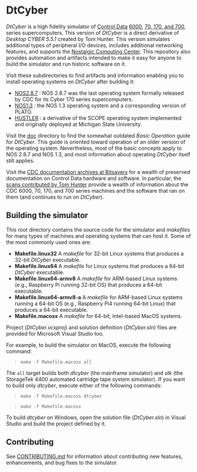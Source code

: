 # DtCyber
*DtCyber* is a high fidelity simulator of
[Control Data](https://en.wikipedia.org/wiki/Control_Data_Corporation)
[6000](https://en.wikipedia.org/wiki/CDC_6000_series),
[70, 170, and 700](https://en.wikipedia.org/wiki/CDC_Cyber#Cyber_70_and_170_series),
series supercomputers. This version of *DtCyber* is a direct derivative of
*Desktop CYBER 5.5.1* created by Tom Hunter. This version simulates additional
types of peripheral I/O devices, includes additional networking features, and
supports the [Nostalgic Computing Center](http://www.nostalgiccomputing.org).
This repository also provides automation and artifacts intended to make it easy for
anyone to build the simulator and run historic software on it.

Visit these subdirectories to find artifacts and information enabling you to install
operating systems on *DtCyber* after building it:

- [NOS2.8.7](NOS2.8.7) : NOS 2.8.7 was the last operating system formally released
by CDC for its Cyber 170 series supercomputers.
- [NOS1.3](NOS1.3) : the NOS 1.3 operating system and a corresponding version of
PLATO.
- [HUSTLER](HUSTLER) : a derivative of the SCOPE operating system implemented and
originally deployed at Michigan State University.

Visit the [doc](doc) directory to find the somewhat outdated *Basic Operation* guide
for *DtCyber*. This guide is oriented toward operation of an older version of the
operating system. Nevertheless, most of the basic concepts apply to NOS 2.8.7 and
NOS 1.3, and most information about operating *DtCyber* itself still applies.

Visit the [CDC documentation archives at Bitsavers](http://bitsavers.trailing-edge.com/pdf/cdc/)
for a wealth of preserved documentation on Control Data hardware and software. In
particular, the [scans contributed by Tom Hunter](http://bitsavers.trailing-edge.com/pdf/cdc/Tom_Hunter_Scans/)
provide a wealth of information about the CDC 6000, 70, 170, and 700 series machines
and the software that ran on them (and continues to run on *DtCyber*).

## Building the simulator
This root directory contains the source code for the simulator and *makefiles* for
many types of machines and operating systems that can host it. Some of the most
commonly used ones are:

- **Makefile.linux32** A *makefile* for 32-bit Linux systems that produces a 32-bit
    *DtCyber* executable.
- **Makefile.linux64** A *makefile* for Linux systems that produces a 64-bit
    *DtCyber* executable.
- **Makefile.linux64-armv8** A *makefile* for ARM-based Linux systems (e.g.,
    Raspberry Pi running 32-bit OS) that produces a 64-bit executable.
- **Makefile.linux64-armv8-a** A *makefile* for ARM-based Linux systems
    running a 64-bit OS (e.g., Raspberry Pi4 running 64-bit Linux) that produces
    a 64-bit executable.
- **Makefile.macosx** A *makefile* for 64-bit, Intel-based MacOS systems.

Project (*DtCyber.vcxproj*) and solution definition (*DtCyber.sln*) files are
provided for Microsoft Visual Studio too.

For example, to build the simulator on MacOS, execute the following command:

>`make -f Makefile.macosx all`

The `all` target builds both *dtcyber* (the mainframe simulator) and *stk* (the
StorageTek 4400 automated cartridge tape system simulator). If you want to build only *dtcyber*, execute either of the following commands:

> `make -f Makefile.macosx dtcyber`

> `make -f Makefile.macosx`

To build *dtcyber* on Windows, open the solution file (*DtCyber.sln*) in Visual
Studio and build the project defined by it.

## Contributing
See [CONTRIBUTING.md](CONTRIBUTING.md) for information about contributing new
features, enhancements, and bug fixes to the simulator.
